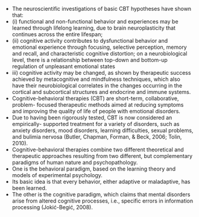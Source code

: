- The neuroscientific investigations of basic CBT hypotheses have shown that:
- (i) functional and non-functional behavior and experiences may be learned through lifelong learning, due to brain neuroplasticity that continues across the entire lifespan;
- (ii) cognitive activity contributes to dysfunctional behavior and emotional experience through focusing, selective perception, memory and recall, and characteristic cognitive distortion; on a neurobiological level, there is a relationship between top-down and bottom-up regulation of unpleasant emotional states
- iii) cognitive activity may be changed, as shown by therapeutic success achieved by metacognitive and mindfulness techniques, which also have their neurobiological correlates in the changes occurring in the cortical and subcortical structures and endocrine and immune systems.
- Cognitive-behavioral therapies (CBT) are short-term, collaborative, problem- focused therapeutic methods aimed at reducing symptoms and improving the quality of life of people with emotional disorders.
- Due to having been rigorously tested, CBT is now considered an empirically- supported treatment for a variety of disorders, such as anxiety disorders, mood disorders, learning difficulties, sexual problems, and bulimia nervosa (Butler, Chapman, Forman, & Beck, 2006; Tolin, 2010).
- Cognitive-behavioral therapies combine two different theoretical and therapeutic approaches resulting from two different, but complementary paradigms of human nature and psychopathology.
- One is the behavioral paradigm, based on the learning theory and models of experimental psychology.
- Its basic idea is that every behavior, either adaptive or maladaptive, has been learned.
- The other is the cognitive paradigm, which claims that mental disorders arise from altered cognitive processes, i.e., specific errors in information processing (Jokić-Begić, 2008).